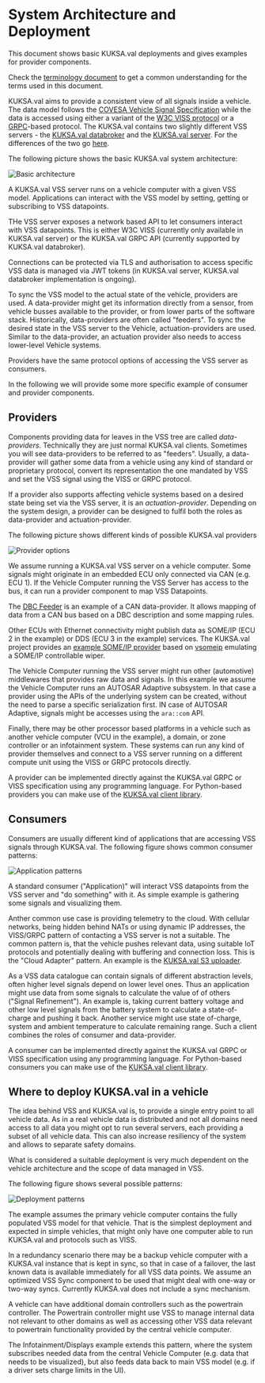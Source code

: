 # System Architecture and Deployment

This document shows basic KUKSA.val deployments and gives examples for provider components.

Check the [terminology document](./terminology.md) to get a common understanding for the terms used in this document.

KUKSA.val aims to provide a consistent view of all signals inside a vehicle. The data model follows the [COVESA Vehicle Signal Specification](https://github.com/COVESA/vehicle_signal_specification) while the data is accessed using either a variant of the [W3C VISS protocol](https://github.com/w3c/automotive) or a [GRPC](https://grpc.io)-based protocol. The KUKSA.val contains two slightly different VSS servers - the [KUKSA.val databroker](../kuksa_databroker/) and the [KUKSA.val server](../kuksa-val-server/). For the differences of the two go [here](./server-vs-broker.md).

The following picture shows the basic KUKSA.val system architecture:

![Basic architecture](./pictures/sysarch_basic.svg)

A KUKSA.val VSS server runs on a vehicle computer with a given VSS model. Applications can interact with the VSS model by setting, getting or subscribing to VSS datapoints.

THe VSS server exposes a network based API to let consumers interact with VSS datapoints. This is either W3C VISS (currently only available in KUKSA.val server) or the KUKSA.val GRPC API (currently supported by KUKSA.val databroker).

Connections can be protected via TLS and authorisation to access specific VSS data is managed via JWT tokens (in KUKSA.val server, KUKSA.val databroker implementation is ongoing).

To sync the VSS model to the actual state of the vehicle, providers are used. A data-provider might get its information directly from a sensor, from  vehicle busses available to the provider, or from lower parts of the software stack. Historically, data-providers are often called "feeders".
To sync the desired state in the VSS server to the Vehicle, actuation-providers are used. Similar to the data-provider, an actuation provider also needs to access lower-level Vehicle systems.

Providers have the same protocol options of accessing the VSS server as consumers.

In the following we will provide some more specific example of consumer and provider components.

## Providers 
Components providing data for leaves in the VSS tree are called  *data-providers*. Technically they are just normal KUKSA.val clients. Sometimes you will see data-providers to be referred to as "feeders".  Usually, a data-provider will gather some data from a vehicle using any kind of standard or proprietary protocol, convert its representation the one mandated by VSS and set the VSS signal using the VISS or GRPC protocol.

If a provider also supports affecting vehicle systems based on a desired state being set via the VSS server, it is an *actuation-provider*. Depending on the system design, a provider can be designed to fulfil both the roles as data-provider and actuation-provider.

The following picture shows different kinds of possible KUKSA.val providers

![Provider options](./pictures/sysarch_providers.svg)

We assume running a KUKSA.val VSS server on a vehicle computer. Some signals might originate in an embedded ECU only connected via CAN (e.g. ECU 1). If the Vehicle Computer running the VSS Server has access to the bus, it can run a provider component to map VSS Datapoints.

The [DBC Feeder](https://github.com/eclipse/kuksa.val.feeders/tree/main/dbc2val) is an example of a CAN data-provider. It allows mapping of data from a CAN bus based on a DBC description and some mapping rules.

Other ECUs with Ethernet connectivity might publish data as SOME/IP (ECU 2 in the example) or DDS (ECU 3 in the example) services. The KUKSA.val project provides an [example SOME/IP provider](https://github.com/eclipse/kuksa.val.feeders/tree/main/someip2val) based on [vsomeip](https://github.com/COVESA/vsomeip) emulating a SOME/IP controllable wiper.

The Vehicle Computer running the VSS server might run other (automotive) middlewares that provides raw data and signals. In this example we assume the Vehicle Computer runs an AUTOSAR Adaptive subsystem. In that case a provider using the APIs of the underlying system can be created, without the need to parse a specific serialization first. IN case of AUTOSAR Adaptive, signals might be accesses using the `ara::com` API.

Finally, there may be other  processor based platforms in a vehicle such as another vehicle computer (VCU in the example), a domain, or zone controller or an infotainment system. These systems can run any kind of provider themselves and connect to a VSS server running on a different compute unit using the VISS or GRPC protocols directly.

A provider can be implemented directly against the KUKSA.val GRPC or VISS specification using any programming language. For Python-based providers you can make use of the [KUKSA.val client library](../kuksa-client/).

## Consumers
Consumers are usually different kind of applications that are accessing VSS signals through KUKSA.val. The following figure shows common consumer patterns:

![Application patterns](./pictures/sysarch_consumers.svg)

A standard consumer ("Application)"  will interact VSS datapoints from the VSS server and "do something" with it. As simple example is gathering some signals and visualizing them. 

Anther common use case is providing telemetry to the cloud. With cellular networks, being hidden behind NATs or using dynamic IP addresses, the VISS/GRPC pattern of contacting a VSS server is not a suitable. The common pattern is, that the vehicle pushes relevant data, using suitable IoT protocols and potentially dealing with buffering and connection loss. This is the "Cloud Adapter" pattern. An example is the [KUKSA.val S3 uploader](../kuksa_apps/s3/).

As a VSS data catalogue can contain signals of different abstraction levels, often higher level signals depend on lower level ones. Thus an  application might use data from some signals to calculate the value of of others ("Signal Refinement"). An example is, taking current battery voltage and other low level signals from the battery system to calculate a state-of-charge and pushing it back. Another service might use state of-charge, system and ambient temperature to calculate remaining range. Such a client combines the roles of consumer and data-provider.


A consumer can be implemented directly against the KUKSA.val GRPC or VISS specification using any programming language. For Python-based consumers you can make use of the [KUKSA.val client library](../kuksa-client/).

## Where to deploy KUKSA.val in a vehicle

The idea behind VSS and KUKSA.val is, to provide a single entry point to all vehicle data. As in a real vehicle data is distributed and not all domains need access to all data you might opt to run several servers, each providing a subset of all vehicle data. This can also increase resiliency of the system and allows to separate safety domains.

What is considered a suitable deployment is very much dependent on the vehicle architecture and the scope of data managed in VSS.

The following figure shows several possible patterns:

![Deployment patterns](./pictures/sysarch_deployment.svg)

The example assumes the primary vehicle computer contains the fully populated VSS model for that vehicle. That is the simplest deployment and expected in simple vehicles, that might only have one computer able to run KUKSA.val and protocols such as VISS.

In a redundancy scenario there may be a backup vehicle computer with a KUKSA.val instance that is kept in sync, so that in case of a failover, the last known data is available immediately for all VSS data points. We assume an optimized VSS Sync component to be used that might deal with one-way or two-way syncs. Currently KUKSA.val does not include a sync mechanism.

A vehicle can have additional  domain controllers such as the powertrain controller. The Powertrain controller might use VSS to manage internal data not relevant to other domains as well as accessing other VSS data relevant to powertrain functionality provided by the central vehicle computer.

The Infotainment/Displays example extends this pattern, where the system subscribes needed data from the central Vehicle Computer (e.g. data that needs to be visualized), but also feeds data back to main VSS model (e.g. if a driver sets charge limits in the UI). 
